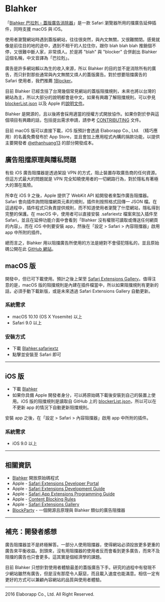 # Blahker

「[Blahker 巴拉剋 - 蓋版廣告消除器](https://github.com/ethanhuang13/blahker)」是一款 Safari 瀏覽器所用的擋廣告延伸插件，同時支援 macOS 與 iOS。

使用者瀏覽網站時遇到蓋版網站，往往很突然，與內文無關，又很難關閉。感覺就像是前往目的地的途中，遇到不相干的人拉住你，跟你 blah blah blah 推銷個不停，又很難中斷人家，非常煩人。於是將 "blah" 與 "blocker" 合併創出 Blahker 這個名稱，中文音譯為「巴拉剋」。

廣告是許多網站賴以為生的收入來源，所以 Blahker 的目的並不是消除所有的廣告，而只針對那些通常與內文無關又煩人的蓋版廣告。對於想要阻擋廣告的 Safari 使用者，我們推薦 [1Blocker](https://1blocker.com)。

目前 Blahker 已經含括了台灣幾個常見網站的蓋版阻擋規則，未來也將以台灣的網站為主，所以大部分的說明都會是中文。如果有興趣了解阻擋規則，可以參見 [blockerList.json](https://github.com/ethanhuang13/blahker/blob/master/Blahker.safariextension/blockerList.json) 以及 Apple 的[說明文件](https://developer.apple.com/library/content/documentation/Extensions/Conceptual/ContentBlockingRules/CreatingRules/CreatingRules.html#//apple_ref/doc/uid/TP40016265-CH2-SW1)。

Blahker 是開源的，且以後將會採用適當的授權方式開放協作。如果你對於參與這個項目有興趣的話，包括提出需求申請，請參考 [CONTRIBUTING](https://github.com/ethanhuang13/blahker/blob/master/CONTRIBUTING.md) 文件。

目前 macOS 版可以直接下載，iOS 版預計會透過 Elaborapp Co., Ltd. （精巧應用）的名義免費發布於 App Store，並且會加上應用程式內購的捐款功能，以提供主要開發者 [@ethanhuang13](https://twitter.com/ethanhuang13) 的部分開發成本。

## 廣告阻擋原理與隱私問題

有些 iOS 廣告阻擋器是透過架設 VPN 的方式，阻止裝置存取廣告商的任何資源。但這方式最大的問題就是 VPN 完全知曉使用者的一切網路行為，對於隱私有著極大的潛在風險。

所幸在 iOS 9 之後，Apple 提供了 WebKit API 給開發者來製作廣告阻擋器。Safari 會向插件詢問阻擋網頁元素的規則，插件則按照格式回傳一 JSON 檔。在這過程中，插件程式只負責提供規則，而不知道使用者瀏覽了什麼網站，隱私得到完整的保護。在 macOS 中，使用者可以直接安裝 .safariextz 檔案來加入插件至 Safari，並且在延伸功能介面中會看到「Blahker 沒有權限可讀取或傳送任何網頁的內容」。而在 iOS 中則要安裝 app，然後在「設定 > Safari > 內容阻擋器」啟用 app 中所附的插件。

總而言之，Blahker 用以阻擋廣告所使用的方法是絕對不會侵犯隱私的，並且原始碼公開在此 [GitHub 網站](https://github.com/ethanhuang13/blahker)。

## macOS 版

開發中，但已可下載使用。預計之後上架至 [Safari Extensions Gallery](https://safari-extensions.apple.com)。值得注意的是，macOS 版的阻擋規則是內建在插件檔當中，所以如果阻擋規則有更新的話，必須手動下載新版，或是未來透過 Safari Extensions Gallery 自動更新。

### 系統需求
- macOS 10.10 (OS X Yosemite) 以上
- Safari 9.0 以上

### 安裝方式
- 下載 [Blahker.safariextz](https://github.com/ethanhuang13/blahker/blob/master/Blahker.safariextz)
- 點擊並安裝至 Safari 即可

---
## iOS 版

- 下載 [Blahker](https://itunes.apple.com/tw/app/blahker-ba-la-ke-gai-ban-guang/id1182699267?mt=8&at=1l3vpBq&pt=99170802&ct=readme)
- 如果你具備 Apple 開發者身分，可以將原始碼下載後安裝到自己的裝置上使用。iOS 版的阻擋規則是讀取自 GitHub 上的 [blockerList.json](https://github.com/ethanhuang13/blahker/blob/master/Blahker.safariextension/blockerList.json)，所以可以在不更新 app 的情況下自動更新阻擋規則。

安裝 app 之後，在「設定 > Safari > 內容阻擋器」啟用 app 中所附的插件。

### 系統需求
- iOS 9.0 以上

---
## 相關資訊

- [Blahker](https://github.com/ethanhuang13/blahker) 開放原始碼程式
- Apple - [Safari Extensions Developer Portal](https://developer.apple.com/safari/extensions/)
- Apple - [Safari Extensions Development Guide](https://developer.apple.com/library/content/documentation/Tools/Conceptual/SafariExtensionGuide/Introduction/Introduction.html)
- Apple - [Safari App Extensions Programming Guide](https://developer.apple.com/library/prerelease/content/documentation/NetworkingInternetWeb/Conceptual/SafariAppExtension_PG/)
- Apple - [Content Blocking Rules](https://developer.apple.com/library/content/documentation/Extensions/Conceptual/ContentBlockingRules/CreatingRules/CreatingRules.html#//apple_ref/doc/uid/TP40016265-CH2-SW1)
- Apple - [Safari Extensions Gallery](https://safari-extensions.apple.com)
- [BlockParty](https://github.com/krishkumar/BlockParty) - 一個開源且原理與 Blahker 類似的廣告阻擋器

---
## 補充：開發者感想
廣告阻擋器並不是終極解答。一部分人使用阻擋器，使得網站必須投放更多更重的廣告來平衡收益。到頭來，沒有用阻擋器的使用者反而會看到更多廣告，而來不及阻擋的廣告也只會更多。這其實是個經濟學的課題。

目前 Blahker 只想針對使用者體驗最差的蓋版廣告下手。研究的過程中有發現不少網站雖然有廣告，但是沒有那麼令人厭惡，而且載入速度也能滿意。相信一定有更好的方式可以兼顧內容網站的品質與使用者體驗。

---

2016 Elaborapp Co., Ltd. All Right Reserved.
